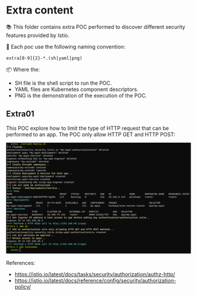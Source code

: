 # Extra content

📚 This folder contains extra POC performed to discover different security features provided by Istio.

👀 Each poc use the following naming convention:

```text
extra[0-9]{2}-*.(sh|yaml|png)
```

📦 Where the:

* SH file is the shell script to run the POC.
* YAML files are Kubernetes component descriptors.
* PNG is the demonstration of the execution of the POC.

## Extra01

This POC explore how to limit the type of HTTP request that can be performed to an app. The POC only allow HTTP GET and HTTP POST:

![extra01](extra01-demo.png)

References:

* <https://istio.io/latest/docs/tasks/security/authorization/authz-http/>
* <https://istio.io/latest/docs/reference/config/security/authorization-policy/>
